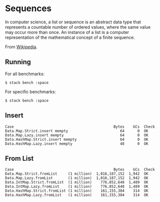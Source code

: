 # Sequences

In computer science, a list or sequence is an abstract data type
that represents a countable number of ordered values, where the same
value may occur more than once. An instance of a list is a computer
representation of the mathematical concept of a finite sequence.

From [Wikipedia](https://en.wikipedia.org/wiki/List_(abstract_data_type)).

## Running

For all benchmarks:

    $ stack bench :space

For specific benchmarks:

    $ stack bench :space

## Insert

```
Case                                              Bytes    GCs  Check
Data.Map.Strict.insert mempty                        64      0  OK
Data.Map.Lazy.insert mempty                          64      0  OK
Data.HashMap.Strict.insert mempty                    64      0  OK
Data.HashMap.Lazy.insert mempty                      48      0  OK
```

## From List

```
Case                                              Bytes    GCs  Check
Data.Map.Strict.fromList     (1 million)  1,016,187,152  1,942  OK
Data.Map.Lazy.fromList       (1 million)  1,016,187,152  1,942  OK
Data.IntMap.Strict.fromList  (1 million)    776,852,648  1,489  OK
Data.IntMap.Lazy.fromList    (1 million)    776,852,648  1,489  OK
Data.HashMap.Strict.fromList (1 million)    161,155,384    314  OK
Data.HashMap.Lazy.fromList   (1 million)    161,155,384    314  OK
```
